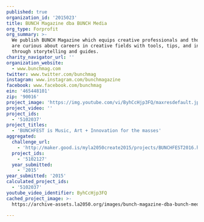 ```yaml
---
published: true
organization_id: '2015023'
title: BUNCH Magazine dba BUNCH Media
org_type: Forprofit
org_summary: >-
  We publish BUNCH Magazine which equips creative professionals and those who
  are curious about careers in creative fields with tools, tips, and inspiration
  through storytelling and guides.
charity_navigator_url: ''
organization_website:
  - www.bunchmag.com
twitter: www.twitter.com/bunchmag
instagram: www.instagram.com/bunchmagazine
facebook: www.facebook.com/bunchmag
ein: '465448101'
zip: '90016'
project_image: 'https://img.youtube.com/vi/ByhCcHjp3FQ/maxresdefault.jpg'
project_video: ''
project_ids:
  - '5102037'
project_titles:
  - 'BUNCHFEST is Music, Art + Innovation for the masses'
aggregated:
  challenge_url:
    - 'http://maker.good.is/myla2050create2015/projects/BUNCHFEST2016.html'
  project_ids:
    - '5102127'
  year_submitted:
    - '2015'
year_submitted: '2015'
calculated_project_ids:
  - '5102037'
youtube_video_identifier: ByhCcHjp3FQ
cached_project_image: >-
  https://archive-assets.la2050.org/images/bunch-magazine-dba-bunch-media/img.youtube.com/vi/ByhCcHjp3FQ/maxresdefault.jpg

---
```

